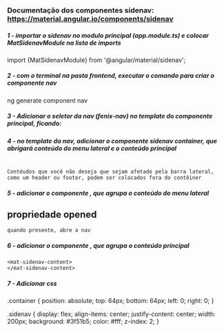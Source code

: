 ### Documentação dos componentes sidenav: https://material.angular.io/components/sidenav

##### 1 - importar o sidenav no modulo principal (app.module.ts) e colocar MatSidenavModule na lista de imports
import {MatSidenavModule} from '@angular/material/sidenav';

##### 2 - com o terminal na pasta frontend, executar o comando para criar o componente nav
ng generate component nav

##### 3 - Adicionar o seletor da nav (fenix-nav) no template do componente principal, ficando:
<fenix-header></fenix-header>

<fenix-nav></fenix-nav>

<fenix-footer></fenix-footer>

##### 4 - no template da nav, adicionar o componente sidenav container, que abrigará conteúdo do menu lateral e o conteúdo principal
<mat-sidenav-container class="container">
</mat-sidenav-container>

#   <mat-sidenav-container>
    Contéudos que você não deseja que sejam afetado pela barra lateral, como um header ou footer, podem ser colocados fora do contêiner

##### 5 - adicionar o componente <mat-sidenav>, que agrupa o conteúdo do menu lateral
<mat-sidenav-container>
    <mat-sidenav class="sidenav" opened>
    </mat-sidenav>
</mat-sidenav-container>

## propriedade opened
    quando presente, abre a nav

##### 6 - adicionar o componente <mat-sidenav-content>, que agrupa o conteúdo principal
<mat-sidenav-container class="container">
    <mat-sidenav class="sidenav" opened>
    </mat-sidenav>

    <mat-sidenav-content>
    </mat-sidenav-content>
</mat-sidenav-container>

##### 7 - Adicionar css
.container {
    position: absolute;
    top: 64px;
    bottom: 64px;
    left: 0;
    right: 0;
}

.sidenav {
    display: flex;
    align-items: center;
    justify-content: center;
    width: 200px;
    background: #3f51b5;
    color: #fff;
    z-index: 2;
}